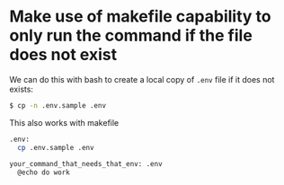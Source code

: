 # Make use of makefile capability to only run the command if the file does not exist

We can do this with bash to create a local copy of `.env` file if it does not exists:

```bash
$ cp -n .env.sample .env
```

This also works with makefile

```bash
.env:
  cp .env.sample .env
  
your_command_that_needs_that_env: .env
  @echo do work
```
